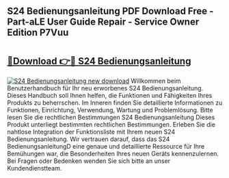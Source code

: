 ## S24 Bedienungsanleitung PDF Download Free - Part-aLE User Guide Repair - Service Owner Edition P7Vuu

# <h2><a href="http://df0q9r.blite.top/?on=S24+Bedienungsanleitung">🔗Download 👉🔴 S24 Bedienungsanleitung</a></h2>

[![S24 Bedienungsanleitung new download](https://i.imgur.com/lujVjoI.png)](http://df0q9r.blite.top/?on=S24+Bedienungsanleitung)
Willkommen beim Benutzerhandbuch für Ihr neu erworbenes S24 Bedienungsanleitung. Dieses Handbuch soll Ihnen helfen, die Funktionen und Fähigkeiten Ihres Produkts zu beherrschen. Im Inneren finden Sie detaillierte Informationen zu Funktionen, Einrichtung, Verwendung, Wartung und Problemlösung. Bitte lesen Sie die rechtlichen Bestimmungen S24 Bedienungsanleitung Dieses Produkt unterliegt bestimmten rechtlichen Bestimmungen. Erleben Sie die nahtlose Integration der Funktionsliste mit Ihrem neuen S24 Bedienungsanleitung. Wir vertrauen darauf, dass das S24 BedienungsanleitungD eine genaue und detaillierte Ressource für Ihre Bemühungen war, die Besonderheiten Ihres neuen Geräts kennenzulernen. Bei Fragen oder Bedenken wenden Sie sich bitte an unser Kundendienstteam.
